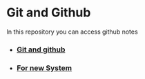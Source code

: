 # Git and Github

In this repository you can access github notes 

  - ### [Git and github](<Git and github.md>)

  - ### [For new System ](<For new system.md>)